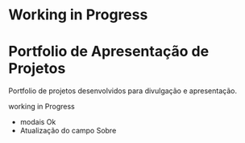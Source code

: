 # Working in Progress
# Portfolio de Apresentação de Projetos

Portfolio de projetos desenvolvidos para divulgação e apresentação.

working in Progress
- modais Ok
- Atualização do campo Sobre
